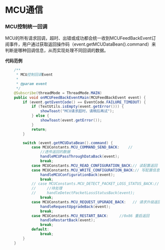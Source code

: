 # MCU通信
  <!-- * [读配置信息](./src/Integrated.md)
  * [写配置信息](./src/Integrated.md)
  * [申请升级](./src/Integrated.md)
  * [重启MCU](./src/Integrated.md)
  * [检测丢包状态](./src/Integrated.md) -->

### MCU控制统一回调

MCU的所有请求回调，超时、出错或成功都会统一收到MCUFeedBackEvent订阅事件，用户通过获取返回操作码（event.getMCUDataBean().command）来判断是哪种回调信息，从而实现处理不同回调的数据。


**代码范例**

```java
    /**
     * MCU控制回调Event
     *
     * @param event
     */
    @Subscribe(threadMode = ThreadMode.MAIN)
    public void onMCUFeedBackEventMain(MCUFeedBackEvent event) {
        if (event.getEventCode() == EventCode.FAILURE_TIMEOUT) {
            if (TextUtils.isEmpty(event.getError())) {
                showToast("MCU请求超时，请稍后再试");
            } else {
                showToast(event.getError());
            }
            return;
        }

        switch (event.getMCUDataBean().command) {
            case MCUConstants.MCU_COMMAND_SEND_BACK:    //
                //透传返回的数据
                handleMCUPassThroughDataBack(event);
                break;
            case MCUConstants.MCU_READ_CONFIGURATION_BACK:// 读配置返回
            case MCUConstants.MCU_WRITE_CONFIGURATION_BACK:// 写配置信息返回
                handleMCUConfigurationBack(event);
                break;
            // case MCUConstants.MCU_DETECT_PACKET_LOSS_STATUS_BACK:// 检测丢包状态返回
            //     //待处理
            //     handleDetectPacketLossStatusBack(event);
                break;
            case MCUConstants.MCU_REQUEST_UPGRADE_BACK:   // 请求升级返回
                handleRequestUpgradeBack(event);
                break;
            case MCUConstants.MCU_RESTART_BACK:     //0x86 重启返回
                handleRestartBack(event);
                break;
            default:
                break;
        }
    }

```


